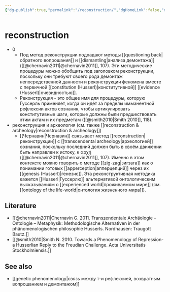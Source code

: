 ```yaml
---
{"dg-publish":true,"permalink":"/reconstruction/","dgHomeLink":false,"dgPassFrontmatter":false}
---
```


# reconstruction
- 0
	- Под метод реконструкции подпадают методы [[questioning back|обратного вопрошания]] и [[dismantling|анализа демонтажа]] ([[@chernavin2011|@chernavin2011]], 107). Эти методические процедуры можно обобщить под заголовком реконструкции, поскольку они требуют своего рода демонтаж непосредственной данности и реконструкции феномена вместе с первичной [[constitution (Husserl)|конститутивной]] [[evidence (Husserl)|очевидностью]].
	- Реконструкция - это общее имя для процедуры, которую Гуссерль применяет, когда он идёт за пределы имманентной рефлексии актов сознания, чтобы артикулировать конститутивные шаги, которые должны были предшествовать этим актам и их предметам ([[@smith2010|Smith 2010]], 118).
- реконструкция и археология (см. также [[reconstruction & archeology|reconstruction & archeology]])
	- [[Чернавин|Чернавин]] связывает метод [[reconstruction|реконструкции]] с [[transcendental archeology|археологией]] сознания, поскольку последний должен быть в своём движении быть направлен к истоку, к αρχή ([[@chernavin2011|@chernavin2011]], 107). Именно в этом контексте можно говорить о методе [[zig-zag|зигзага]] как о понимании готовых [[apperception|апперцепций]] через их [[genesis (Husserl)|генезис]]. Эта реконструктивная методика кажется [[Husserl|Гуссерлю]] альтернативой онтологическим высказываниям о [[experienced world|проживаемом мире]] (см. [[ontology of the life-world|онтология жизненного мира]]).

## Literature
- [[@chernavin2011|Chernavin G. 2011. Transzendentale Archäologie – Ontologie – Metaphysik: Methodologische Alternativen in der phänomenologischen philosophie Husserls. Nordhausen: Traugott Bautz.]]
- [[@smith2010|Smith N. 2010. Towards a Phenomenology of Repression-a Husserlian Reply to the Freudian Challenge. Acta Universitatis Stockholmiensis.]]

## See also
- [[genetic phenomenology|связь между т-и рефлексией, возвратным вопрошанием и демонтажом]]